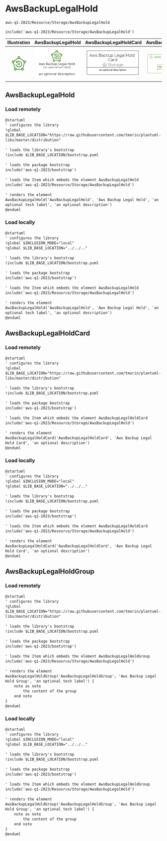 # AwsBackupLegalHold


```text
aws-q1-2023/Resource/Storage/AwsBackupLegalHold
```

```text
include('aws-q1-2023/Resource/Storage/AwsBackupLegalHold')
```



| Illustration | AwsBackupLegalHold | AwsBackupLegalHoldCard | AwsBackupLegalHoldGroup |
| :---: | :---: | :---: | :---: |
| ![illustration for Illustration](../../../aws-q1-2023/Resource/Storage/AwsBackupLegalHold.png) | ![illustration for AwsBackupLegalHold](../../../aws-q1-2023/Resource/Storage/AwsBackupLegalHold.Local.png) | ![illustration for AwsBackupLegalHoldCard](../../../aws-q1-2023/Resource/Storage/AwsBackupLegalHoldCard.Local.png) | ![illustration for AwsBackupLegalHoldGroup](../../../aws-q1-2023/Resource/Storage/AwsBackupLegalHoldGroup.Local.png) |




## AwsBackupLegalHold

### Load remotely
```plantuml
@startuml
' configures the library
!global $LIB_BASE_LOCATION="https://raw.githubusercontent.com/tmorin/plantuml-libs/master/distribution"

' loads the library's bootstrap
!include $LIB_BASE_LOCATION/bootstrap.puml

' loads the package bootstrap
include('aws-q1-2023/bootstrap')

' loads the Item which embeds the element AwsBackupLegalHold
include('aws-q1-2023/Resource/Storage/AwsBackupLegalHold')

' renders the element
AwsBackupLegalHold('AwsBackupLegalHold', 'Aws Backup Legal Hold', 'an optional tech label', 'an optional description')
@enduml
```

### Load locally
```plantuml
@startuml
' configures the library
!global $INCLUSION_MODE="local"
!global $LIB_BASE_LOCATION="../../.."

' loads the library's bootstrap
!include $LIB_BASE_LOCATION/bootstrap.puml

' loads the package bootstrap
include('aws-q1-2023/bootstrap')

' loads the Item which embeds the element AwsBackupLegalHold
include('aws-q1-2023/Resource/Storage/AwsBackupLegalHold')

' renders the element
AwsBackupLegalHold('AwsBackupLegalHold', 'Aws Backup Legal Hold', 'an optional tech label', 'an optional description')
@enduml
```

## AwsBackupLegalHoldCard

### Load remotely
```plantuml
@startuml
' configures the library
!global $LIB_BASE_LOCATION="https://raw.githubusercontent.com/tmorin/plantuml-libs/master/distribution"

' loads the library's bootstrap
!include $LIB_BASE_LOCATION/bootstrap.puml

' loads the package bootstrap
include('aws-q1-2023/bootstrap')

' loads the Item which embeds the element AwsBackupLegalHoldCard
include('aws-q1-2023/Resource/Storage/AwsBackupLegalHold')

' renders the element
AwsBackupLegalHoldCard('AwsBackupLegalHoldCard', 'Aws Backup Legal Hold Card', 'an optional description')
@enduml
```

### Load locally
```plantuml
@startuml
' configures the library
!global $INCLUSION_MODE="local"
!global $LIB_BASE_LOCATION="../../.."

' loads the library's bootstrap
!include $LIB_BASE_LOCATION/bootstrap.puml

' loads the package bootstrap
include('aws-q1-2023/bootstrap')

' loads the Item which embeds the element AwsBackupLegalHoldCard
include('aws-q1-2023/Resource/Storage/AwsBackupLegalHold')

' renders the element
AwsBackupLegalHoldCard('AwsBackupLegalHoldCard', 'Aws Backup Legal Hold Card', 'an optional description')
@enduml
```

## AwsBackupLegalHoldGroup

### Load remotely
```plantuml
@startuml
' configures the library
!global $LIB_BASE_LOCATION="https://raw.githubusercontent.com/tmorin/plantuml-libs/master/distribution"

' loads the library's bootstrap
!include $LIB_BASE_LOCATION/bootstrap.puml

' loads the package bootstrap
include('aws-q1-2023/bootstrap')

' loads the Item which embeds the element AwsBackupLegalHoldGroup
include('aws-q1-2023/Resource/Storage/AwsBackupLegalHold')

' renders the element
AwsBackupLegalHoldGroup('AwsBackupLegalHoldGroup', 'Aws Backup Legal Hold Group', 'an optional tech label') {
    note as note
        the content of the group
    end note
}
@enduml
```

### Load locally
```plantuml
@startuml
' configures the library
!global $INCLUSION_MODE="local"
!global $LIB_BASE_LOCATION="../../.."

' loads the library's bootstrap
!include $LIB_BASE_LOCATION/bootstrap.puml

' loads the package bootstrap
include('aws-q1-2023/bootstrap')

' loads the Item which embeds the element AwsBackupLegalHoldGroup
include('aws-q1-2023/Resource/Storage/AwsBackupLegalHold')

' renders the element
AwsBackupLegalHoldGroup('AwsBackupLegalHoldGroup', 'Aws Backup Legal Hold Group', 'an optional tech label') {
    note as note
        the content of the group
    end note
}
@enduml
```

